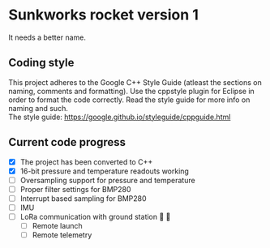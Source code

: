 # Sunkworks rocket version 1
It needs a better name.

## Coding style
This project adheres to the Google C++ Style Guide (atleast the sections on naming, comments and formatting).
Use the cppstyle plugin for Eclipse in order to format the code correctly.
Read the style guide for more info on naming and such.  
The style guide: https://google.github.io/styleguide/cppguide.html

## Current code progress
* [x] The project has been converted to C++  
* [x] 16-bit pressure and temperature readouts working  
* [ ] Oversampling support for pressure and temperature  
* [ ] Proper filter settings for BMP280  
* [ ] Interrupt based sampling for BMP280  
* [ ] IMU  
* [ ] LoRa communication with ground station :satellite: :rocket:   
	- [ ] Remote launch  
	- [ ] Remote telemetry  
